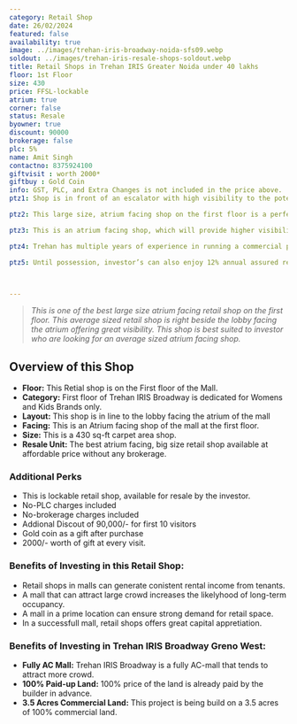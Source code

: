 ```yaml
---
category: Retail Shop
date: 26/02/2024
featured: false
availability: true
image: ../images/trehan-iris-broadway-noida-sfs09.webp
soldout: ../images/trehan-iris-resale-shops-soldout.webp
title: Retail Shops in Trehan IRIS Greater Noida under 40 lakhs
floor: 1st Floor
size: 430
price: FFSL-lockable
atrium: true
corner: false
status: Resale
byowner: true
discount: 90000
brokerage: false
plc: 5%
name: Amit Singh
contactno: 8375924100
giftvisit : worth 2000*
giftbuy : Gold Coin
info: GST, PLC, and Extra Changes is not included in the price above.
ptz1: Shop is in front of an escalator with high visibility to the potential customers

ptz2: This large size, atrium facing shop on the first floor is a perfect match for an established mens and sports brand. Trehan already has tied up with multiple such brand for renting shops upon opening.

ptz3: This is an atrium facing shop, which will provide higher visibility and footfall. Therefore, a rental yield for this shops can be expected.

ptz4: Trehan has multiple years of experience in running a commercial project on lease model, so the investors can be assured for rental yield from their shop for a long period of time.

ptz5: Until possession, investor’s can also enjoy 12% annual assured return by the builder.



---
```


> _This is one of the best large size atrium facing retail shop on the first floor. This average sized retail shop is right beside the lobby facing the atrium offering great visibility. This shop is best suited to investor who are looking for an average sized atrium facing shop._

## Overview of this Shop
* **Floor:** This Retial shop is on the First floor of the Mall.
* **Category:** First floor of Trehan IRIS Broadway is dedicated for Womens and Kids Brands only.
* **Layout:** This shop is in line to the lobby facing the atrium of the mall
* **Facing:** This is an Atrium facing shop of the mall at the first floor.
* **Size:** This is a 430 sq-ft carpet area shop.
* **Resale Unit:** The best atrium facing, big size retail shop available at affordable price without any brokerage.

### Additional Perks
* This is lockable retail shop, available for resale by the investor.
* No-PLC charges included
* No-brokerage charges included
* Addional Discout of 90,000/- for first 10 visitors
* Gold coin as a gift after purchase
* 2000/- worth of gift at every visit.


### Benefits of Investing in this Retail Shop:
* Retail shops in malls can generate conistent rental income from tenants.
* A mall that can attract large crowd increases the likelyhood of long-term occupancy.
* A mall in a prime location can ensure strong demand for retail space.
* In a successfull mall, retail shops offers great capital appretiation.

### Benefits of Investing in Trehan IRIS Broadway Greno West:
* **Fully AC Mall:** Trehan IRIS Broadway is a fully AC-mall that tends to attract more crowd.
* **100% Paid-up Land:** 100% price of the land is already paid by the builder in advance.
* **3.5 Acres Commercial Land:** This project is being build on a 3.5 acres of 100% commercial land.